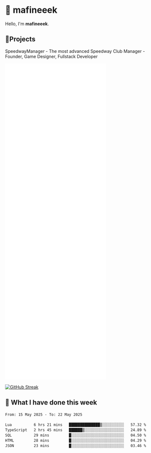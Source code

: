 # 👋 mafineeek
Hello, I'm **mafineeek**.

## 📝Projects

SpeedwayManager - The most advanced Speedway Club Manager - Founder, Game Designer, Fullstack Developer


![](./github-metrics.svg)

[![GitHub Streak](https://streak-stats.demolab.com/?user=mafineeek)](https://git.io/streak-stats)

## 📰 What I have done this week
<!--START_SECTION:waka-->

```txt
From: 15 May 2025 - To: 22 May 2025

Lua          6 hrs 21 mins   ██████████████▒░░░░░░░░░░   57.32 %
TypeScript   2 hrs 45 mins   ██████▒░░░░░░░░░░░░░░░░░░   24.89 %
SQL          29 mins         █░░░░░░░░░░░░░░░░░░░░░░░░   04.50 %
HTML         28 mins         █░░░░░░░░░░░░░░░░░░░░░░░░   04.29 %
JSON         23 mins         █░░░░░░░░░░░░░░░░░░░░░░░░   03.46 %
```

<!--END_SECTION:waka-->
